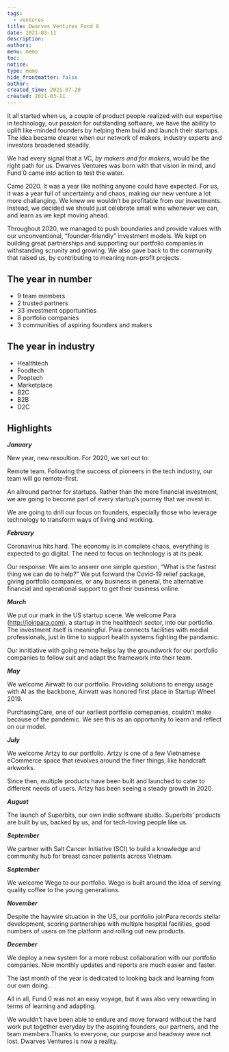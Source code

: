 ```yaml
---
tags:
  - ventures
title: Dwarves Ventures Fund 0
date: 2021-03-11
description: 
authors: 
menu: memo
toc: 
notice: 
type: memo
hide_frontmatter: false
author: 
created_time: 2021-07-20
created: 2021-03-11
---
```


It all started when us, a couple of product people realized with our expertise in technology, our passion for outstanding software, we have the ability to uplift like-minded founders by helping them build and launch their startups. The idea became clearer when our network of makers, industry experts and investors broadened steadily.


We had every signal that a VC, *by makers and for makers*, would be the right path for us. Dwarves Ventures was born with that vision in mind, and Fund 0 came into action to test the water.


Came 2020. It was a year like nothing anyone could have expected. For us, it was a year full of uncertainty and chaos, making our new venture a lot more challanging. We knew we wouldn’t be profitable from our investments. Instead, we decided we should just celebrate small wins whenever we can, and learn as we kept moving ahead.


Throughout 2020, we managed to push boundaries and provide values with our unconventional, “founder-friendly” investment models. We kept on building great partnerships and supporting our portfolio companies in withstanding scrunity and growing. We also gave back to the community that raised us, by contributing to meaning non-profit projects.

## The year in number

* 9 team members
* 2 trusted partners
* 33 investment opportunities
* 8 portfolio companies
* 3 communities of aspiring founders and makers

## The year in industry

* Healthtech
* Foodtech
* Proptech
* Marketplace
* B2C
* B2B
* D2C

## Highlights

***January***

New year, new resoultion. For 2020, we set out to:

Remote team. Following the success of pioneers in the tech industry, our team will go remote-first.

An allround partner for startups. Rather than the mere financial investment, we are going to become part of every startup’s journey that we invest in.

We are going to drill our focus on founders, especially those who leverage technology to transform ways of living and working.

***February***

Coronavirus hits hard. The economy is in complete chaos, everything is expected to go digital. The need to focus on technology is at its peak.

Our response: We aim to answer one simple question, “What is the fastest thing we can do to help?” We put forward the Covid-19 relief package, giving portfolio companies, or any business in general, the alternative financial and operational support to get their business online.

***March***

We put our mark in the US startup scene. We welcome Para (http://joinpara.com), a startup in the healthtech sector, into our portlofio. The investment itself is meaningful. Para connects facilities with medial professionals, just in time to support health systems fighting the pandamic.

Our innitiative with going remote helps lay the groundwork for our portfolio companies to follow suit and adapt the framework into their team.

***May*** 

We welcome Airwatt to our portfolio. Providing solutions to energy usage with AI as the backbone, Airwatt was honored first place in Startup Wheel 2019.

PurchasingCare, one of our earliest portfolio comepanies, couldn’t make because of the pandemic. We see this as an opportunity to learn and reflect on our model.

***July***

We welcome Artzy to our portfolio. Artzy is one of a few Vietnamese eCommerce space that revolves around the finer things, like handcraft arkworks.

Since then, multiple products have been built and launched to cater to different needs of users. Artzy has been seeing a steady growth in 2020.

***August***

The launch of Superbits, our own indie software studio. Superbits’ products are built by us, backed by us, and for tech-loving people like us.

***September***

We partner with Salt Cancer Initiative (SCI) to build a knowledge and community hub for breast cancer patients across Vietnam.

***September***

We welcome Wego to our portfolio. Wego is built around the idea of serving quality coffee to the young generations.

***November***

Despite the haywire situation in the US, our portfolio joinPara records stellar development, scoring partnerships with multiple hospital facilities, good numbers of users on the platform and rolling out new products.

***December***

We deploy a new system for a more robust collaboration with our portfolio companies. Now monthly updates and reports are much easier and faster.


The last month of the year is dedicated to looking back and learning from our own doing.

All in all, Fund 0 was not an easy voyage, but it was also very rewarding in terms of learning and adapting.


We wouldn’t have been able to endure and move forward without the hard work put together everyday by the aspiring founders, our partners, and the team members.Thanks to everyone, our purpose and headway were not lost. Dwarves Ventures is now a reality.
